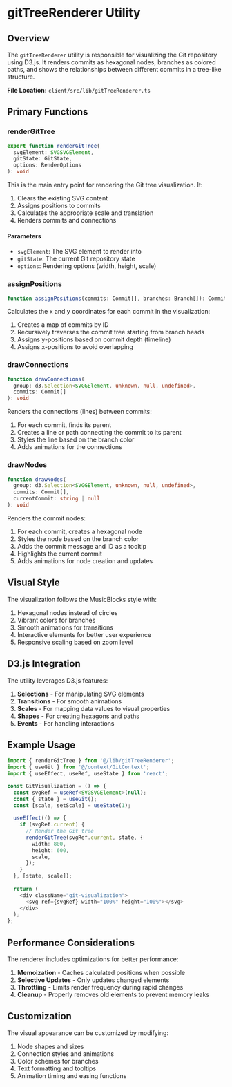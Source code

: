 # gitTreeRenderer Utility

## Overview

The `gitTreeRenderer` utility is responsible for visualizing the Git repository using D3.js. It renders commits as hexagonal nodes, branches as colored paths, and shows the relationships between different commits in a tree-like structure.

**File Location:** `client/src/lib/gitTreeRenderer.ts`

## Primary Functions

### renderGitTree

```typescript
export function renderGitTree(
  svgElement: SVGSVGElement,
  gitState: GitState,
  options: RenderOptions
): void
```

This is the main entry point for rendering the Git tree visualization. It:
1. Clears the existing SVG content
2. Assigns positions to commits
3. Calculates the appropriate scale and translation
4. Renders commits and connections

#### Parameters

- `svgElement`: The SVG element to render into
- `gitState`: The current Git repository state
- `options`: Rendering options (width, height, scale)

### assignPositions

```typescript
function assignPositions(commits: Commit[], branches: Branch[]): Commit[]
```

Calculates the x and y coordinates for each commit in the visualization:
1. Creates a map of commits by ID
2. Recursively traverses the commit tree starting from branch heads
3. Assigns y-positions based on commit depth (timeline)
4. Assigns x-positions to avoid overlapping

### drawConnections

```typescript
function drawConnections(
  group: d3.Selection<SVGGElement, unknown, null, undefined>, 
  commits: Commit[]
): void
```

Renders the connections (lines) between commits:
1. For each commit, finds its parent
2. Creates a line or path connecting the commit to its parent
3. Styles the line based on the branch color
4. Adds animations for the connections

### drawNodes

```typescript
function drawNodes(
  group: d3.Selection<SVGGElement, unknown, null, undefined>,
  commits: Commit[],
  currentCommit: string | null
): void
```

Renders the commit nodes:
1. For each commit, creates a hexagonal node
2. Styles the node based on the branch color
3. Adds the commit message and ID as a tooltip
4. Highlights the current commit
5. Adds animations for node creation and updates

## Visual Style

The visualization follows the MusicBlocks style with:
1. Hexagonal nodes instead of circles
2. Vibrant colors for branches
3. Smooth animations for transitions
4. Interactive elements for better user experience
5. Responsive scaling based on zoom level

## D3.js Integration

The utility leverages D3.js features:
1. **Selections** - For manipulating SVG elements
2. **Transitions** - For smooth animations
3. **Scales** - For mapping data values to visual properties
4. **Shapes** - For creating hexagons and paths
5. **Events** - For handling interactions

## Example Usage

```typescript
import { renderGitTree } from '@/lib/gitTreeRenderer';
import { useGit } from '@/context/GitContext';
import { useEffect, useRef, useState } from 'react';

const GitVisualization = () => {
  const svgRef = useRef<SVGSVGElement>(null);
  const { state } = useGit();
  const [scale, setScale] = useState(1);
  
  useEffect(() => {
    if (svgRef.current) {
      // Render the Git tree
      renderGitTree(svgRef.current, state, {
        width: 800,
        height: 600,
        scale,
      });
    }
  }, [state, scale]);
  
  return (
    <div className="git-visualization">
      <svg ref={svgRef} width="100%" height="100%"></svg>
    </div>
  );
};
```

## Performance Considerations

The renderer includes optimizations for better performance:
1. **Memoization** - Caches calculated positions when possible
2. **Selective Updates** - Only updates changed elements
3. **Throttling** - Limits render frequency during rapid changes
4. **Cleanup** - Properly removes old elements to prevent memory leaks

## Customization

The visual appearance can be customized by modifying:
1. Node shapes and sizes
2. Connection styles and animations
3. Color schemes for branches
4. Text formatting and tooltips
5. Animation timing and easing functions
